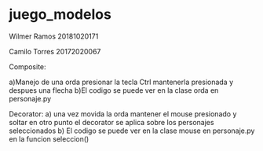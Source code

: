 # juego_modelos

Wilmer Ramos 20181020171

Camilo Torres 20172020067



Composite: 

a)Manejo de una orda presionar la tecla Ctrl mantenerla presionada y despues una flecha
b)El codigo se puede ver en la clase orda en personaje.py
             
             
Decorator:
a) una vez movida la orda mantener el mouse presionado y soltar en otro punto el decorator se aplica sobre los personajes seleccionados 
b) El codigo se puede ver en la clase mouse en personaje.py en la funcion seleccion()
